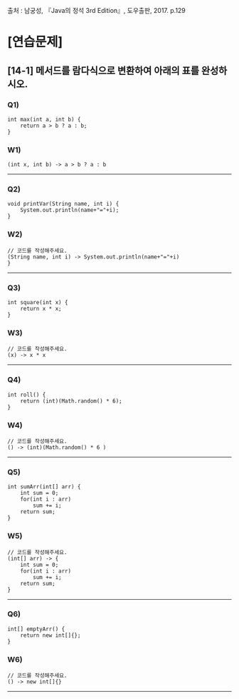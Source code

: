 출처 : 남궁성, 『Java의 정석 3rd Edition』, 도우출판, 2017. p.129

# [연습문제]
## [14-1] 메서드를 람다식으로 변환하여 아래의 표를 완성하시오.
### Q1) 
```  
int max(int a, int b) {
	return a > b ? a : b; 
}
```
### W1) 
``` 
(int x, int b) -> a > b ? a : b
```
----
### Q2) 
```  
void printVar(String name, int i) {
	System.out.println(name+"="+i);
}
```
### W2) 
```  
// 코드를 작성해주세요.
(String name, int i) -> System.out.println(name+"="+i)
}
```
----
### Q3) 
```  
int square(int x) {
	return x * x;
}
```
### W3) 
```  
// 코드를 작성해주세요.
(x) -> x * x
```
----
### Q4) 
```  
int roll() {
	return (int)(Math.random() * 6);
}
```
### W4) 
```  
// 코드를 작성해주세요.
() -> (int)(Math.random() * 6 )
```
----
### Q5) 
```  
int sumArr(int[] arr) {
	int sum = 0;
	for(int i : arr)
		sum += i;
	return sum;
}
```
### W5) 
```  
// 코드를 작성해주세요.
(int[] arr) -> {
	int sum = 0;
	for(int i : arr)
		sum += i;
	return sum;
}
```
----
### Q6) 
```  
int[] emptyArr() {
	return new int[]{};
}
```
### W6) 
```  
// 코드를 작성해주세요.
() -> new int[]{}
```
----